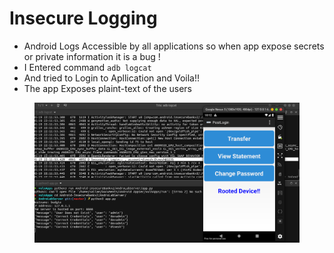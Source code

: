 # Insecure Logging

* Android Logs Accessible by all applications so when app expose secrets or private information it is a bug !
* I Entered command `adb logcat`
* And tried to Login to Apllication and Voila!!
* The app Exposes plaint-text of the users

&#x20; &#x20;

<figure><img src="../../.gitbook/assets/image (78).png" alt=""><figcaption></figcaption></figure>

